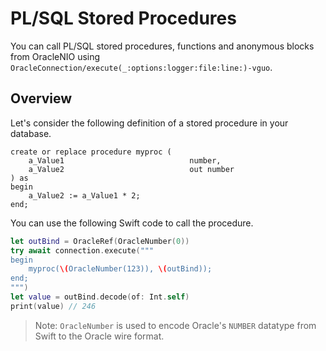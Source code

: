 # PL/SQL Stored Procedures

You can call PL/SQL stored procedures, functions and anonymous blocks from OracleNIO using ``OracleConnection/execute(_:options:logger:file:line:)-vguo``.

## Overview

Let's consider the following definition of a stored procedure in your database.

```
create or replace procedure myproc (
    a_Value1                            number,
    a_Value2                            out number
) as
begin
    a_Value2 := a_Value1 * 2;
end;
```

You can use the following Swift code to call the procedure.

```swift
let outBind = OracleRef(OracleNumber(0))
try await connection.execute("""
begin 
    myproc(\(OracleNumber(123)), \(outBind));
end;
""")
let value = outBind.decode(of: Int.self)
print(value) // 246
```

> Note: ``OracleNumber`` is used to encode Oracle's `NUMBER` datatype 
from Swift to the Oracle wire format. 
